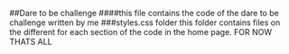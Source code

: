 
##Dare to be challenge
####this file contains the code of the dare to be challenge written by me 
###styles.css folder
    this folder contains files on the different for each section of the code in the home page.
FOR NOW THATS ALL

